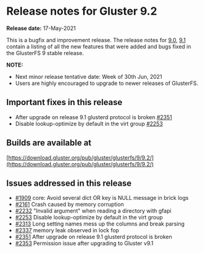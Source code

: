 # Release notes for Gluster 9.2

**Release date:** 17-May-2021

This is a bugfix and improvement release. The release notes for [9.0](9.0.md), [9.1](9.1.md) contain a listing of all the new features that were added and bugs fixed in the GlusterFS 9 stable release.

**NOTE:** 
- Next minor release tentative date: Week of 30th Jun, 2021
- Users are highly encouraged to upgrade to newer releases of GlusterFS.

## Important fixes in this release

- After upgrade on release 9.1 glusterd protocol is broken [#2351](https://github.com/gluster/glusterfs/issues/2351)
- Disable lookup-optimize by default in the virt group [#2253](https://github.com/gluster/glusterfs/issues/2253)

## Builds are available at 

[https://download.gluster.org/pub/gluster/glusterfs/9/9.2/](https://download.gluster.org/pub/gluster/glusterfs/9/9.2/)

## Issues addressed in this release


- [#1909](https://github.com/gluster/glusterfs/issues/1909) core: Avoid several dict OR key is NULL message in brick logs
- [#2161](https://github.com/gluster/glusterfs/issues/2161) Crash caused by memory corruption
- [#2232](https://github.com/gluster/glusterfs/issues/2232) "Invalid argument" when reading a directory with gfapi
- [#2253](https://github.com/gluster/glusterfs/issues/2253) Disable lookup-optimize by default in the virt group
- [#2313](https://github.com/gluster/glusterfs/issues/2313) Long setting names mess up the columns and break parsing
- [#2337](https://github.com/gluster/glusterfs/issues/2337) memory leak observed in lock fop
- [#2351](https://github.com/gluster/glusterfs/issues/2351) After upgrade on release 9.1 glusterd protocol is broken
- [#2353](https://github.com/gluster/glusterfs/issues/2353) Permission issue after upgrading to Gluster v9.1
